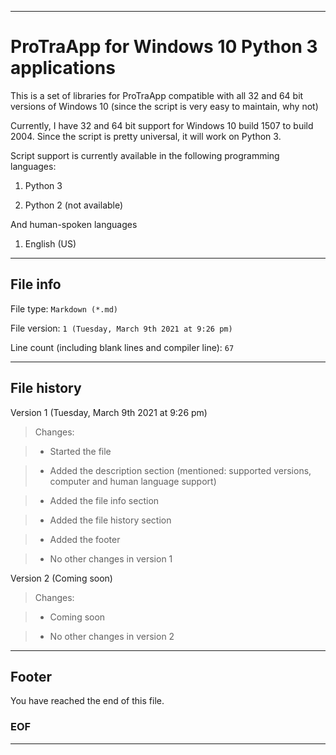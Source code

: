
***

# ProTraApp for Windows 10 Python 3 applications

This is a set of libraries for ProTraApp compatible with all 32 and 64 bit versions of Windows 10 (since the script is very easy to maintain, why not) 

Currently, I have 32 and 64 bit support for Windows 10 build 1507 to build 2004. Since the script is pretty universal, it will work on Python 3.

Script support is currently available in the following programming languages:

1. Python 3

2. Python 2 (not available)

And human-spoken languages

1. English (US)

***

## File info

File type: `Markdown (*.md)`

File version: `1 (Tuesday, March 9th 2021 at 9:26 pm)`

Line count (including blank lines and compiler line): `67`

***

## File history

Version 1 (Tuesday, March 9th 2021 at 9:26 pm)

> Changes:

> * Started the file

> * Added the description section (mentioned: supported versions, computer and human language support)

> * Added the file info section

> * Added the file history section

> * Added the footer

> * No other changes in version 1

Version 2 (Coming soon)

> Changes:

> * Coming soon

> * No other changes in version 2

***

## Footer

You have reached the end of this file.

### EOF

***
